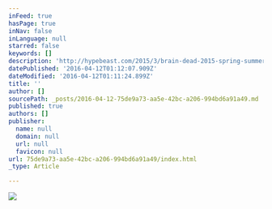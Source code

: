 ```yaml
---
inFeed: true
hasPage: true
inNav: false
inLanguage: null
starred: false
keywords: []
description: 'http://hypebeast.com/2015/3/brain-dead-2015-spring-summer-lookbook-drop-2'
datePublished: '2016-04-12T01:12:07.909Z'
dateModified: '2016-04-12T01:11:24.899Z'
title: ''
author: []
sourcePath: _posts/2016-04-12-75de9a73-aa5e-42bc-a206-994bd6a91a49.md
published: true
authors: []
publisher:
  name: null
  domain: null
  url: null
  favicon: null
url: 75de9a73-aa5e-42bc-a206-994bd6a91a49/index.html
_type: Article

---
```

![](https://the-grid-user-content.s3-us-west-2.amazonaws.com/2f30110e-6da0-4d4b-9adc-aa3c2982ca3c.gif)